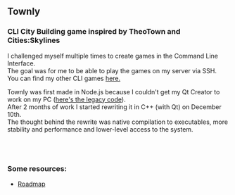 ## Townly
### CLI City Building game inspired by TheoTown and Cities:Skylines
I challenged myself multiple times to create games in the Command Line Interface.  
The goal was for me to be able to play the games on my server via SSH.  
You can find my other CLI games [here.](https://github.com/Sv443/CLI-Games-Collection)  
  
Townly was first made in Node.js because I couldn't get my Qt Creator to work on my PC ([here's the legacy code](https://github.com/Sv443/Townly/tree/legacy/Townly.js)).  
After 2 months of work I started rewriting it in C++ (with Qt) on December 10th.  
The thought behind the rewrite was native compilation to executables, more stability and performance and lower-level access to the system.

<br><br>

### Some resources:
- [Roadmap](./dev/roadmap.md)